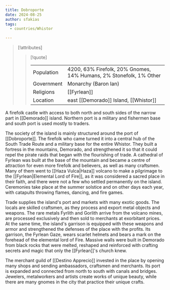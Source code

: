 ```yaml
---
title: Dobroporte
date: 2024-08-25
author: sfakias
tags:
  - countries/Whistor

---
```

> [!attributes]
> 
> > [!quote]
> >
> > | | |
> > | --- | --- |
> > | Population | 4200, 63% Firefolk, 20% Gnomes, 14% Humans, 2% Stonefolk, 1% Other |
> > | Government | Monarchy (Baron Ian) |
> > | Religions | [[Fyrlean]] |
> > | Location | east [[Demorado]] Island, [[Whistor]] |

A firefolk castle with access to both north and south sides of the narrow part in [[Demorado]] island. Northern port is a military and fishermen base and south port is used mostly to traders.

The society of the island is mainly structured around the port of [[Dobroporte]]. The firefolk who came turned it into a central hub of the South Trade Route and a military base for the entire Whistor. They built a fortress in the mountains, Demorado, and strengthened it so that it could repel the pirate raids that began with the flourishing of trade. A cathedral of Fyrlean was built at the base of the mountain and became a centre of attraction for even more firefolk and believers, as well as many craftsmen. Many of them went to [[Haza Vulca|Haza]] volcano to make a pilgrimage to the [[Fyrlean|Elemental Lord of Fire]], as it was considered a sacred place in their faith, and there were not a few who settled permanently on the island. Ceremonies take place at the summer solstice and on other days each year, with catapults throwing flames, dancing, and fire games.

Trade supplies the island's port and markets with many exotic goods. The locals are skilled craftsmen, as they process and export metal objects and weapons. The rare metals Fyrlith and Gorlith arrive from the volcano mines, are processed exclusively and then sold to merchants at exorbitant prices. At the same time, the island's garrison is equipped with these weapons and armor and strengthened the defenses of the place with the profits. Its garrison, the Fyrlean Gaze, wears scarlet helmets and bears a mark on the forehead of the elemental lord of Fire. Massive walls were built in Demorado from black rocks that were melted, reshaped and reinforced with crafting secrets and magic that only the [[Fyrlean]]'s church knew.

The merchant guild of [[Destino Apprecio]] invested in the place by opening many shops and sending ambassadors, craftsmen and merchants. Its port is expanded and connected from north to south with canals and bridges. Jewelers, metalworkers and artists create works of unique beauty, while there are many gnomes in the city that practice their unique crafts.